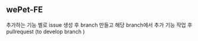 wePet-FE 
---
추가하는 기능 별로 issue 생성 후 branch 만들고 
해당 branch에서 추가 기능 작업 후 pullrequest (to develop branch )
